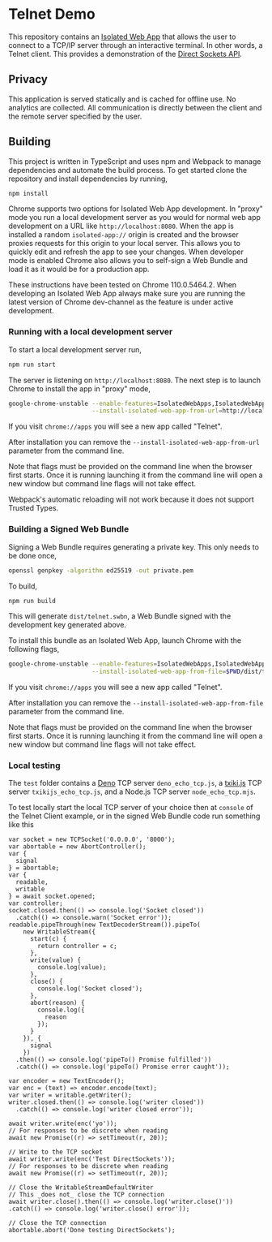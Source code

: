 # Telnet Demo

This repository contains an
[Isolated Web App](https://github.com/WICG/isolated-web-apps/blob/main/README.md)
that allows the user to connect to a TCP/IP server through an interactive
terminal. In other words, a Telnet client. This provides a demonstration of
the [Direct Sockets API].

## Privacy

This application is served statically and is cached for offline use. No
analytics are collected. All communication is directly between the client and
the remote server specified by the user.

## Building

This project is written in TypeScript and uses npm and Webpack to manage
dependencies and automate the build process. To get started clone the
repository and install dependencies by running,

```sh
npm install
```

Chrome supports two options for Isolated Web App development. In "proxy" mode
you run a local development server as you would for normal web app development
on a URL like `http://localhost:8080`. When the app is installed a random
`isolated-app://` origin is created and the browser proxies requests for this
origin to your local server. This allows you to quickly edit and refresh the
app to see your changes. When developer mode is enabled Chrome also allows you
to self-sign a Web Bundle and load it as it would be for a production app.

These instructions have been tested on Chrome 110.0.5464.2. When developing an
Isolated Web App always make sure you are running the latest version of Chrome
dev-channel as the feature is under active development.

### Running with a local development server

To start a local development server run,

```sh
npm run start
```

The server is listening on `http://localhost:8080`. The next step is to launch
Chrome to install the app in "proxy" mode,

```sh
google-chrome-unstable --enable-features=IsolatedWebApps,IsolatedWebAppDevMode \
                       --install-isolated-web-app-from-url=http://localhost:8080
```

If you visit `chrome://apps` you will see a new app called "Telnet".

After installation you can remove the `--install-isolated-web-app-from-url`
parameter from the command line.

Note that flags must be provided on the command line when the browser first
starts. Once it is running launching it from the command line will open a new
window but command line flags will not take effect.

Webpack's automatic reloading will not work because it does not support Trusted
Types.

### Building a Signed Web Bundle

Signing a Web Bundle requires generating a private key. This only needs to be
done once,

```sh
openssl genpkey -algorithm ed25519 -out private.pem
```

To build,

```sh
npm run build
```

This will generate `dist/telnet.swbn`, a Web Bundle signed with the development
key generated above.

To install this bundle as an Isolated Web App, launch Chrome with the following
flags,

```sh
google-chrome-unstable --enable-features=IsolatedWebApps,IsolatedWebAppDevMode \
                       --install-isolated-web-app-from-file=$PWD/dist/telnet.swbn
```

If you visit `chrome://apps` you will see a new app called "Telnet".

After installation you can remove the `--install-isolated-web-app-from-file`
parameter from the command line.

Note that flags must be provided on the command line when the browser first
starts. Once it is running launching it from the command line will open a new
window but command line flags will not take effect.

### Local testing

The `test` folder contains a [Deno](https://github.com/denoland/deno) TCP server `deno_echo_tcp.js`, a [txiki.js](https://github.com/saghul/txiki.js) TCP server `txikijs_echo_tcp.js`, and a Node.js TCP server `node_echo_tcp.mjs`.

To test locally start the local TCP server of your choice then at `console` of the Telnet Client example, or in the signed Web Bundle code run something like this

```
var socket = new TCPSocket('0.0.0.0', '8000');
var abortable = new AbortController();
var {
  signal
} = abortable;
var {
  readable,
  writable
} = await socket.opened;
var controller;
socket.closed.then(() => console.log('Socket closed'))
  .catch(() => console.warn('Socket error'));
readable.pipeThrough(new TextDecoderStream()).pipeTo(
    new WritableStream({
      start(c) {
        return controller = c;
      },
      write(value) {
        console.log(value);
      },
      close() {
        console.log('Socket closed');
      },
      abort(reason) {
        console.log({
          reason
        });
      }
    }), {
      signal
    })
  .then(() => console.log('pipeTo() Promise fulfilled'))
  .catch(() => console.log('pipeTo() Promise error caught'));

var encoder = new TextEncoder();
var enc = (text) => encoder.encode(text);
var writer = writable.getWriter();
writer.closed.then(() => console.log('writer closed'))
  .catch(() => console.log('writer closed error'));

await writer.write(enc('yo'));
// For responses to be discrete when reading
await new Promise((r) => setTimeout(r, 20));

// Write to the TCP socket
await writer.write(enc('Test DirectSockets'));
// For responses to be discrete when reading
await new Promise((r) => setTimeout(r, 20));

// Close the WritableStreamDefaultWriter
// This _does not_ close the TCP connection
await writer.close().then(() => console.log('writer.close()'))
.catch(() => console.log('writer.close() error'));

// Close the TCP connection
abortable.abort('Done testing DirectSockets');
```

[Direct Sockets API]: https://wicg.github.io/direct-sockets/

